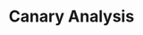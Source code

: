---
title: "Canary Analysis"
description: >
  Guides for configuring and using Canary Analysis with various monitoring solutions
---